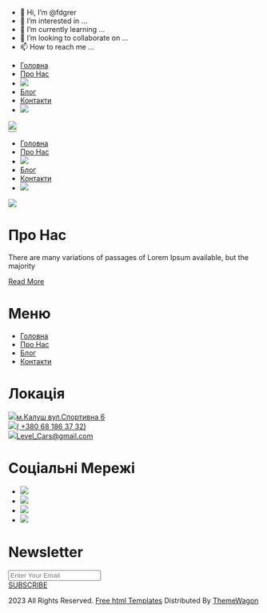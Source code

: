 - 👋 Hi, I’m @fdgrer
- 👀 I’m interested in ...
- 🌱 I’m currently learning ...
- 💞️ I’m looking to collaborate on ...
- 📫 How to reach me ...

<!---
fdgrer/fdgrer is a ✨ special ✨ repository because its `README.md` (this file) appears on your GitHub profile.
You can click the Preview link to take a look at your changes.
---><!DOCTYPE html>
<html lang="ua">
<head>
<!-- basic -->
<meta charset="utf-8">
<meta http-equiv="X-UA-Compatible" content="IE=edge">
<meta name="viewport" content="width=device-width, initial-scale=1">
<!-- mobile metas -->
<meta name="viewport" content="width=device-width, initial-scale=1">
<meta name="viewport" content="initial-scale=1, maximum-scale=1">
<!-- site metas -->
<title>About</title>
<meta name="keywords" content="">
<meta name="description" content="">
<meta name="author" content=""> 
<!-- bootstrap css -->
<link rel="stylesheet" type="text/css" href="css/bootstrap.min.css">
<!-- style css -->
<link rel="stylesheet" type="text/css" href="css/style.css">
<!-- Responsive-->
<link rel="stylesheet" href="css/responsive.css">
<!-- fevicon -->
<link rel="icon" href="images/fevicon.png" type="image/gif" />
<!-- Scrollbar Custom CSS -->
<link rel="stylesheet" href="css/jquery.mCustomScrollbar.min.css">
<!-- Tweaks for older IEs-->
<link rel="stylesheet" href="https://netdna.bootstrapcdn.com/font-awesome/4.0.3/css/font-awesome.css">
<!-- owl stylesheets --> 
<link rel="stylesheet" href="css/owl.carousel.min.css">
<link rel="stylesheet" href="css/owl.theme.default.min.css">
<link rel="stylesheet" href="https://cdnjs.cloudflare.com/ajax/libs/fancybox/2.1.5/jquery.fancybox.min.css" media="screen">
</head>
<body>
    <!-- header section start -->
    <div class="header_section">
      <nav class="destop_header navbar navbar-expand-lg navbar-light bg-light">
        <div class="logo"></div>
        <div class="collapse navbar-collapse" id="navbarSupportedContent">
          <ul class="navbar-nav mr-auto">
            <li class="nav-item">
              <a class="nav-link" href="index.html">Головна</a>
            </li>
            <li class="nav-item">
              <a class="nav-link" href="about.html">Про Нас</a>
            </li>
            <li class="nav-item">
              <a class="logo_main" href="index.html"><img src="images/logo.png"></a>
            </li>
            <li class="nav-item">
              <a class="nav-link" href="blog.html">Блог</a>
            </li>
            <li class="nav-item">
              <a class="nav-link" href="contact.html">Контакти</a>
            </li>
            <li class="nav-item">
              <a class="nav-link" href="#"><img src="images/search-icon.png"></a>
            </li>              
          </ul>
        </div>
      </nav>
      <nav class="mobile_header navbar navbar-expand-lg navbar-light bg-light">
        <div class="logo_main"><a href="index.html"><img src="images/logo.png"></a></div>
        <button class="navbar-toggler" type="button" data-toggle="collapse" data-target="#navbarSupportedContent2"aria-controls="navbarSupportedContent2" aria-expanded="false" aria-label="Toggle navigation">
          <span class="navbar-toggler-icon"></span>
        </button>
        <div class="collapse navbar-collapse" id="navbarSupportedContent2">
          <ul class="navbar-nav mr-auto">
            <li class="nav-item">
              <a class="nav-link" href="index.html">Головна</a>
            </li>
            <li class="nav-item">
              <a class="nav-link" href="about.html">Про Нас</a>
            </li>
            <li class="nav-item">
              <a class="logo_main" href="index.html"><img src="images/logo.png"></a>
            </li>
            <li class="nav-item">
              <a class="nav-link" href="Blog.html">Блог</a>
            </li>
            <li class="nav-item">
              <a class="nav-link" href="contact.html">Контакти</a>
            </li>
            <li class="nav-item">
              <a class="nav-link" href="#"><img src="images/search-icon.png"></a>
            </li>             
          </ul>
        </div>
      </nav>
    </div>
    <!-- header section end -->
    <!-- about section start -->
    <div class="about_section layout_padding">
      <div class="container-fluid">
        <div class="row">
          <div class="col-md-6 padding_0">
              <div class="image_2"><img src="images/img-2.png"></div>
            </div>
          <div class="col-md-6 padding_0">
            <div class="bg_2">
              <div class="padding_left01">
                <h1 class="about_text">Про Нас</h1>
                <p class="many_text1">There are many variations of passages of Lorem Ipsum available, but the majority</p>
                <div class="read_bt1"><a href="#">Read More</a></div>
              </div>
            </div>
          </div>
        </div>
      </div>
    </div>
    <!-- about section end -->
    <!-- footer section start -->
    <div class="footer_section layout_padding">
      <div class="container">
        <div class="row">
          <div class="col-lg-3">
            <h1 class="footer_taital">Меню</h1>
            <div class="footer_menu">
              <ul>
                <li class="active"><a href="#">Головна</a></li>
                <li><a href="#">Про Нас</a></li>
                <li><a href="#">Блог</a></li>
                <li><a href="#">Контакти</a></li>
              </ul>
            </div>
          </div>
          <div class="col-lg-3">
            <h1 class="footer_taital">Локація</h1>
            <div class="map_text"><a href="#"><img src="images/map-icon.png"><span class="map_icon">м.Калуш вул.Спортивна 6</span></a></div>
            <div class="map_text"><a href="#"><img src="images/map-icon.png"><span class="map_icon">( +380 68 186 37 32)</span></a></div>
            <div class="map_text"><a href="#"><img src="images/mail-icon.png"><span class="map_icon">Level_Cars@gmail.com</span></a></div>
          </div>
          <div class="col-lg-3">
            <h1 class="footer_taital">Соціальні Мережі</h1>
            <div class="social_icon">
              <ul>
                <li><a href="#"><img src="images/fb-icon.png"></a></li>
                <li><a href="#"><img src="images/twitter-icon.png"></a></li>
                <li><a href="#"><img src="images/instagram-icon.png"></a></li>
                <li><a href="#"><img src="images/linkedin-icon.png"></a></li>
              </ul>
            </div>
          </div>
          <div class="col-lg-3">
            <h1 class="footer_taital">Newsletter</h1>
            <input type="" class="email_text" placeholder="Enter Your Email" name="text">
            <div class="Subscribe_text"><a href="#">SUBSCRIBE</a></div>
          </div>
        </div>
      </div>
    </div>
    <!-- footer section end -->
    <!-- copyright section start -->
    <div class="copyright_section">
      <div class="container">
        <div class="border"></div>
        <p class="copyright_text">2023 All Rights Reserved. <a href="https://html.design">Free html  Templates</a> Distributed By <a href="https://themewagon.com">ThemeWagon</a></p>
      </div>
    </div>
    <!-- copyright section end -->
    <!-- Javascript files-->
    <script src="js/jquery.min.js"></script>
    <script src="js/popper.min.js"></script>
    <script src="js/bootstrap.bundle.min.js"></script>
    <script src="js/jquery-3.0.0.min.js"></script>
    <script src="js/plugin.js"></script>
    <!-- sidebar -->
    <script src="js/jquery.mCustomScrollbar.concat.min.js"></script>
    <script src="js/custom.js"></script>
    <!-- javascript --> 
    <script src="js/owl.carousel.js"></script>
    <script src="https:cdnjs.cloudflare.com/ajax/libs/fancybox/2.1.5/jquery.fancybox.min.js"></script>    
</body>
</html>
